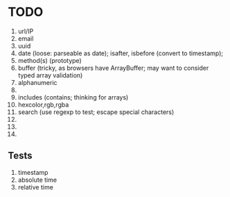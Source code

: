 TODO
====

1. 	url/IP
2. 	email
3. 	uuid
4. 	date (loose: parseable as date); isafter, isbefore (convert to timestamp);
5. 	method(s) (prototype)
6. 	buffer (tricky, as browsers have ArrayBuffer; may want to consider typed array validation)
7. 	alphanumeric
8. 	
9. 	includes (contains; thinking for arrays)
10. hexcolor,rgb,rgba
11. search (use regexp to test; escape special characters)
12. 
13. 
14. 


## Tests

1. 	timestamp
2. 	absolute time
3. 	relative time